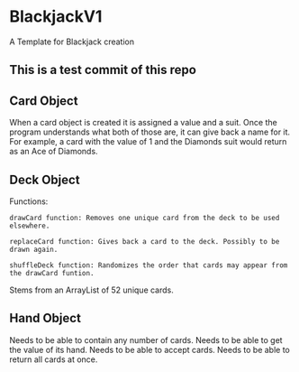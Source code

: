 # BlackjackV1
A Template for Blackjack creation

## This is a test commit of this repo

## Card Object
When a card object is created it is assigned a value and a suit. Once the program understands what both of those are, it can give back a name for it. For example, a card with the value of 1 and the Diamonds suit would return as an Ace of Diamonds.

## Deck Object
Functions:

    drawCard function: Removes one unique card from the deck to be used elsewhere.

    replaceCard function: Gives back a card to the deck. Possibly to be drawn again.

    shuffleDeck function: Randomizes the order that cards may appear from the drawCard funtion.

Stems from an ArrayList of 52 unique cards.

## Hand Object
Needs to be able to contain any number of cards.
Needs to be able to get the value of its hand.
Needs to be able to accept cards.
Needs to be able to return all cards at once.